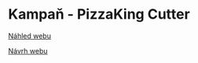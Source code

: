 # Kampaň - PizzaKing Cutter

[Náhled webu](https://pslib-cz.github.io/2023-l4-web-campaign-tomaspacak/)

[Návrh webu](https://www.figma.com/design/6EAIrk4PFQFyRiBTUNeo2g/Kampa%C5%88?node-id=32-137&t=LmlwNMrHG0Z5yxzq-1)
